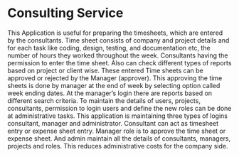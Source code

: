 # Consulting Service
This Application is useful for preparing the timesheets, which are entered by the consultants. Time sheet consists of company and project details and for each task like coding, design, testing, and documentation etc, the number of hours they worked throughout the week. Consultants having the permission to enter the time sheet. Also can check different types of reports based on project or client wise. These entered Time sheets can be approved or rejected by the Manager (approver). This approving the time sheets is done by manager at the end of week by selecting option called week ending dates. At the manager’s login there are reports based on different search criteria. To maintain the details of users, projects, consultants, permission to login users and define the new roles can be done at administrative tasks. This application is maintaining three types of logins consultant, manager and administrator. Consultant can act as timesheet entry or expense sheet entry. Manager role is to approve the time sheet or expense sheet. And admin maintain all the details of consultants, managers, projects and roles. This reduces administrative costs for the company side.
